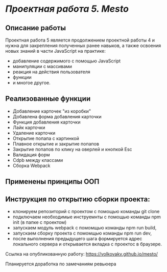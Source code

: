 # *Проектная работа 5. Mesto*

## Описание работы
Проектная работа 5 является продолжением проектной работы 4 и нужна для закрепления полученных ранее навыков, а также освоения новых знаний в части JavaScript на практике:
* добавление содержимого с помощью JavaScript
* манипуляции с массивами
* реакция на действия пользователя
* функции
* и многое другое.

## Реализованные функции
* Добавление карточек "из коробки"
* Добавлена форма добавления карточки
* Функция добавления карточки
* Лайк карточки
* Удаление карточки
* Открытие попапа с картинкой
* Плавное открытие и закрытие попапов
* Закрытие попапов по клику на оверлей и кнопкой Esc
* Валидация форм
* Cdpb между классами
* Сборка Webpack

## Применены принципы ООП

## Инструкция по открытию сборки проекта:
* клонируем репозиторий с проектом с помощью команды git clone
* подключаем необходимые инструемнты с помощью команды npm init (в папке с проектом)
* запускаем модуль webpack с помомщью команды npm run build, 
* запускаем сборку проекта с помомщью команды npm run dev, 
* после выполнения предыдущего шага формируется адрес локального сервера и открывается вкладка с проектос в браузере.


Ссылка на опубликованную работу: https://volkovakv.github.io/mesto/

Планируется доработка по замечаниям ревьюера
